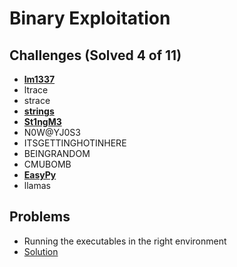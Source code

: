 # Binary Exploitation

## Challenges (Solved 4 of 11)
- **[lm1337](Challenges/1-lm1337/README.md)**
- ltrace
- strace
- **[strings](Challenges/4-strings/README.md)**
- **[St1ngM3](Challenges/5-ST1ngm3/README.md)**
- N0W@YJ0S3
- ITSGETTINGHOTINHERE
- BEINGRANDOM
- CMUBOMB
- **[EasyPy](Challenges/10-EasyPy/README.md)**
- llamas

## Problems

-  Running the executables in the right environment
  - [Solution](https://askubuntu.com/questions/454253/how-to-run-32-bit-app-in-ubuntu-64-bit)
